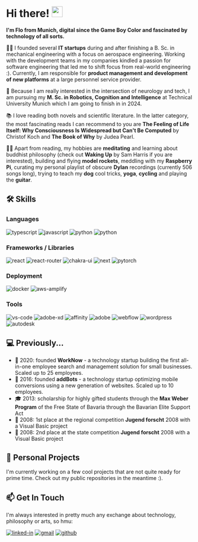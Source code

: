 # Hi there! <img src="https://media.giphy.com/media/hvRJCLFzcasrR4ia7z/giphy.gif" width="29px">

**I'm Flo from Munich, digital since the Game Boy Color and fascinated by technology of all sorts.**

👨‍💻 I founded several **IT startups** during and after finishing a B. Sc. in mechanical engineering with a focus on aerospace engineering. Working with the development teams in my companies kindled a passion for software engineering that led me to shift focus from real-world engineering :). Currently, I am responsible for **product management and development of new platforms** at a large personnel service provider. 

🧠 Because I am really interested in the intersection of neurology and tech, I am pursuing my **M. Sc. in Robotics, Cognition and Intelligence** at Technical University Munich which I am going to finish in in 2024.

📚 I love reading both novels and scientific literature. In the latter category, the most fascinating reads I can recommend to you are **The Feeling of Life Itself: Why Consciousness Is Widespread but Can't Be Computed** by Christof Koch and **The Book of Why** by Judea Pearl.

🧘‍♂️ Apart from reading, my hobbies are **meditating** and learning about buddhist philosophy (check out **Waking Up** by Sam Harris if you are interested), building and flying **model rockets**, meddling with my **Raspberry Pi**, curating my personal playlist of obscure **Dylan** recordings (currently 506 songs long), trying to teach my **dog** cool tricks, **yoga**, **cycling** and playing the **guitar**.

## 🛠  Skills 
### Languages

![typescript](https://img.shields.io/badge/TypeScript-3178C6?style=for-the-badge&logo=typescript&logoColor=white)
![javascript](https://img.shields.io/badge/JavaScript-323330?style=for-the-badge&logo=javascript&logoColor=F7DF1E)
![python](https://img.shields.io/badge/Java-007396?style=for-the-badge&logo=java&logoColor=white)
![python](https://img.shields.io/badge/Python-3776AB?style=for-the-badge&logo=python&logoColor=white)

### Frameworks / Libraries
![react](https://img.shields.io/badge/React-20232A?style=for-the-badge&logo=react&logoColor=61DAFB)
![react-router](https://img.shields.io/badge/React_Router-CA4245?style=for-the-badge&logo=react-router&logoColor=white)
![chakra-ui](https://img.shields.io/badge/Chakra_UI-319795?style=for-the-badge&logo=chakra-ui&logoColor=white)
![next](https://img.shields.io/badge/Next-000000?style=for-the-badge&logo=nextdotjs&logoColor=FFFFFF)
![pytorch](https://img.shields.io/badge/pytorch-ee4c2c?style=for-the-badge&logo=pytorch&logoColor=white)

### Deployment
![docker](https://img.shields.io/badge/Docker-2496ED?style=for-the-badge&logo=Docker&logoColor=white)
![aws-amplify](https://img.shields.io/badge/aws_amplify-FF9900?style=for-the-badge&logo=AWS-Amplify&logoColor=white)

### Tools
![vs-code](https://img.shields.io/badge/VS_Code-007ACC?style=for-the-badge&logo=Visual-Studio-Code&logoColor=white)
![adobe-xd](https://img.shields.io/badge/abode_xd-470137?style=for-the-badge&logo=adobe-xd&logoColor=white)
![affinity](https://img.shields.io/badge/affinity_creative_suite-222324?style=for-the-badge&logo=affinity&logoColor=white)
![adobe](https://img.shields.io/badge/adobe_creative_suite-ff0000?style=for-the-badge&logo=adobe&logoColor=white)
![webflow](https://img.shields.io/badge/webflow-4353FF?style=for-the-badge&logo=webflow&logoColor=white)
![wordpress](https://img.shields.io/badge/wordpress-21759B?style=for-the-badge&logo=wordpress&logoColor=white)
![autodesk](https://img.shields.io/badge/autodesk_inventor-0696D7?style=for-the-badge&logo=autodesk&logoColor=white)


## 💻  Previously...
- 🚀 2020: founded **WorkNow** - a technology startup building the first all-in-one employee search and management solution for small businesses. Scaled up to 25 employees.
- 🚀 2016: founded **addBots** - a technology startup optimizing mobile conversions using a new generation of websites. Scaled up to 10 employees.
- 🎓 2013: scholarship for highly gifted students through the **Max Weber Program** of the Free State of Bavaria through the Bavarian Elite Support Act
- 🥇 2008: 1st place at the regional competition **Jugend forscht** 2008 with a Visual Basic project
- 🥈 2008: 2nd place at the state competition **Jugend forscht** 2008 with a Visual Basic project


## 🧪  Personal Projects
I'm currently working on a few cool projects that are not quite ready for prime time. Check out my public repositories in the meantime :).


## 📫  Get In Touch
I'm always interested in pretty much any exchange about technology, philosophy or arts, so hmu:

[![linked-in](https://img.shields.io/badge/Linked_In-0077B5?style=for-the-badge&logo=LinkedIn&logoColor=white)](https://www.linkedin.com/in/florian-bogner-84a907142/)
[![gmail](https://img.shields.io/badge/mail-929292?style=for-the-badge&logo=Gmail&logoColor=white)](mailto:kontakt@florian-bogner.de)
[![github](https://img.shields.io/badge/GitHub-000000?style=for-the-badge&logo=GitHub&logoColor=white)](https://github.com/florianbogner)
